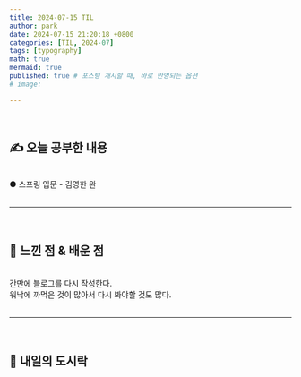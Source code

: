 ```yaml
---
title: 2024-07-15 TIL 
author: park
date: 2024-07-15 21:20:18 +0800
categories: [TIL, 2024-07]
tags: [typography]
math: true
mermaid: true
published: true # 포스팅 개시할 때, 바로 반영되는 옵션
# image: 

---
```


<br>

## ✍ 오늘 공부한 내용

<br>
● 스프링 입문 - 김영한 완<br>

<br>

---

<br>

## 🧠 느낀 점 & 배운 점 

<br>
간만에 블로그를 다시 작성한다.<br>
워낙에 까먹은 것이 많아서 다시 봐야할 것도 많다.<br>
<br>

---

<br>

## 🍱 내일의 도시락

<br>
<!-- ● 자바 ORM 표준 JPA 프로그래밍 - 기본편<br> -->
<br>
<br>